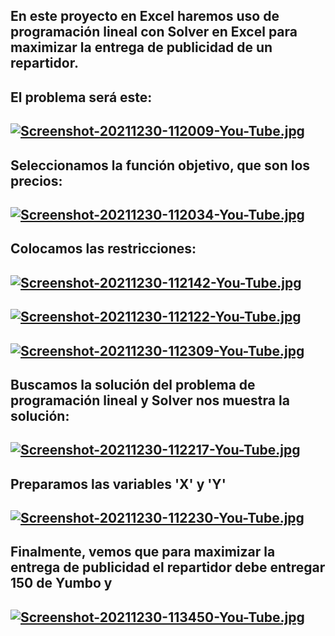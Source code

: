 ## En este proyecto en Excel haremos uso de programación lineal con Solver en Excel para maximizar la entrega de publicidad de un repartidor.
## El problema será este:
## [![Screenshot-20211230-112009-You-Tube.jpg](https://i.postimg.cc/sgfvmW2c/Screenshot-20211230-112009-You-Tube.jpg)](https://postimg.cc/QHP8xH19)

## Seleccionamos la función objetivo, que son los precios:
## [![Screenshot-20211230-112034-You-Tube.jpg](https://i.postimg.cc/tRrf7Qx4/Screenshot-20211230-112034-You-Tube.jpg)](https://postimg.cc/3Wv9bq1s)

## Colocamos las restricciones:
## [![Screenshot-20211230-112142-You-Tube.jpg](https://i.postimg.cc/W1SSY0wb/Screenshot-20211230-112142-You-Tube.jpg)](https://postimg.cc/K1knRkWd)
## [![Screenshot-20211230-112122-You-Tube.jpg](https://i.postimg.cc/h4HYV8pk/Screenshot-20211230-112122-You-Tube.jpg)](https://postimg.cc/Z0xjSNkH)
## [![Screenshot-20211230-112309-You-Tube.jpg](https://i.postimg.cc/D0tRZLMK/Screenshot-20211230-112309-You-Tube.jpg)](https://postimg.cc/K3D0pkb9)

## Buscamos la solución del problema de programación lineal y Solver nos muestra la solución:
## [![Screenshot-20211230-112217-You-Tube.jpg](https://i.postimg.cc/5tCYQVyd/Screenshot-20211230-112217-You-Tube.jpg)](https://postimg.cc/v1GHCC53)

## Preparamos las variables 'X' y 'Y'
## [![Screenshot-20211230-112230-You-Tube.jpg](https://i.postimg.cc/Sx0pNFBz/Screenshot-20211230-112230-You-Tube.jpg)](https://postimg.cc/gnK7N5kY)

## Finalmente, vemos que para maximizar la entrega de publicidad el repartidor debe entregar 150 de Yumbo y 
## [![Screenshot-20211230-113450-You-Tube.jpg](https://i.postimg.cc/c1gxsmv2/Screenshot-20211230-113450-You-Tube.jpg)](https://postimg.cc/pyvbCKYJ)

##
##
